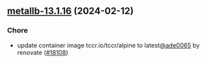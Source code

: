 

## [metallb-13.1.16](https://github.com/truecharts/charts/compare/metallb-13.1.15...metallb-13.1.16) (2024-02-12)

### Chore



- update container image tccr.io/tccr/alpine to latest[@ade0065](https://github.com/ade0065) by renovate ([#18108](https://github.com/truecharts/charts/issues/18108))